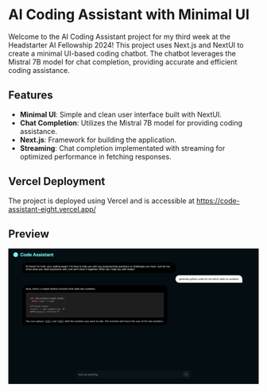 # AI Coding Assistant with Minimal UI

Welcome to the AI Coding Assistant project for my third week at the Headstarter AI Fellowship 2024! This project uses Next.js and NextUI to create a minimal UI-based coding chatbot. The chatbot leverages the Mistral 7B model for chat completion, providing accurate and efficient coding assistance.

## Features

- **Minimal UI**: Simple and clean user interface built with NextUI.
- **Chat Completion**: Utilizes the Mistral 7B model for providing coding assistance.
- **Next.js**: Framework for building the application.
- **Streaming**: Chat completion implementated with streaming for optimized performance in fetching responses. 

## Vercel Deployment 

The project is deployed using Vercel and is accessible at https://code-assistant-eight.vercel.app/

## Preview

![project preview](image.png)